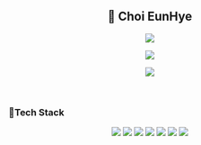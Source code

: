 ## <center> 📁 Choi EunHye </center>

<p align="center">
  <img src="https://hits.seeyoufarm.com/api/count/incr/badge.svg?url=https%3A%2F%2Fgithub.com%2FGitCEH%2Fhit-counter&count_bg=%2328A0FF&title_bg=%23000000&icon=tinder.svg&icon_color=%23E13434&title=hits&edge_flat=true"/>
</p>
<p align="center">
  <img src="https://github-readme-stats.vercel.app/api?username=gitceh&hide=stars,contributed&theme=react&show_icons=true"/> <br> 
</p>
<p align="center">
  <img align="center" src="https://github-readme-stats.vercel.app/api/top-langs/?username=gitceh&layout=compact"/>
</p>
  
<br>

### 🔗Tech Stack
<p align="center">
  <img src="https://img.shields.io/badge/Java-007936?style=flat-square&logo=Java&logoColor=white"/>
  <img src="https://img.shields.io/badge/JavaScript-F7DF1E?style=flat-square&logo=JavaScript&logoColor=black"/>
  <img src="https://img.shields.io/badge/jQuery-0769AD?style=flat-square&logo=jQuery&logoColor=white"/>
  <img src="https://img.shields.io/badge/HTML5-E34F26?style=flat-square&logo=HTML5&logoColor=white"/>
  <img src="https://img.shields.io/badge/CSS3-1572B6?style=flat-square&logo=CSS3&logoColor=white"/>
  <img src="https://img.shields.io/badge/Spring-6DB33F?style=flat-square&logo=Spring&logoColor=white"/>
  <img src="https://img.shields.io/badge/Oracle DB-F80000?style=flat-square&logo=Oracle&logoColor=white"/>
</p>

<!--
**GitCEH/GitCEH** is a ✨ _special_ ✨ repository because its `README.md` (this file) appears on your GitHub profile.

Here are some ideas to get you started:

- 🔭 I’m currently working on ...
- 🌱 I’m currently learning ...
- 👯 I’m looking to collaborate on ...
- 🤔 I’m looking for help with ...
- 💬 Ask me about ...
- 📫 How to reach me: ...
- 😄 Pronouns: ...
- ⚡ Fun fact: ...
-->

